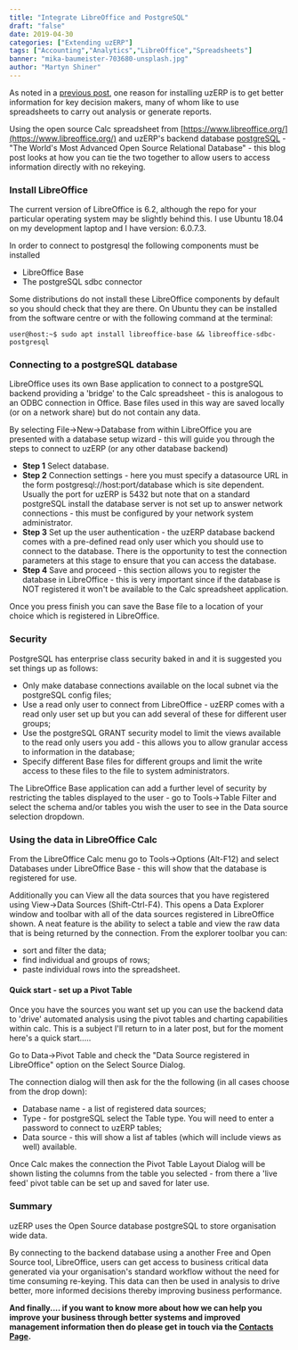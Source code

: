 ```yaml
---
title: "Integrate LibreOffice and PostgreSQL"
draft: "false"
date: 2019-04-30
categories: ["Extending uzERP"]
tags: ["Accounting","Analytics","LibreOffice","Spreadsheets"]
banner: "mika-baumeister-703680-unsplash.jpg"
author: "Martyn Shiner"
---
```

As noted in a [previous post](/blog/2019/03/18/management_information/), one reason for installing uzERP is to get better information for key decision makers, many of whom like to use spreadsheets to carry out analysis or generate reports.
<!--more-->
Using the open source Calc spreadsheet from [https://www.libreoffice.org/](https://www.libreoffice.org/) and uzERP's backend database [postgreSQL](https://www.postgresql.org/) - "The World's Most Advanced Open Source Relational Database" - this blog post looks at how you can tie the two together to allow users to access information directly with no rekeying.

### Install LibreOffice

The current version of LibreOffice is 6.2, although the repo for your particular operating system may be slightly behind this. I use Ubuntu 18.04 on my development laptop and I have version: 6.0.7.3.

In order to connect to postgresql the following components must be installed

* LibreOffice Base
* The postgreSQL sdbc connector

Some distributions do not install these LibreOffice components by default so you should check that they are there. On Ubuntu they can be installed from the software centre or with the following command at the terminal:

```
user@host:~$ sudo apt install libreoffice-base && libreoffice-sdbc-postgresql
```

### Connecting to a postgreSQL database

LibreOffice uses its own Base application to connect to a postgreSQL backend providing a 'bridge' to the Calc spreadsheet - this is analogous to an ODBC connection in Office. Base files used in this way are saved locally (or on a network share) but do not contain any data.

By selecting File->New->Database from within LibreOffice you are presented with a database setup wizard - this will guide you through the steps to connect to uzERP (or any other database backend)

* __Step 1__ Select database.
* __Step 2__ Connection settings - here you must specify a datasource URL in the form postgresql://host:port/database which is site dependent. Usually the port for uzERP is 5432 but note that on a standard postgreSQL install the database server is not set up to answer network connections - this must be configured by your network system administrator.
* __Step 3__ Set up the user authentication - the uzERP database backend comes with a pre-defined read only user which you should use to connect to the database. There is the opportunity to test the connection parameters at this stage to ensure that you can access the database.
* __Step 4__ Save and proceed - this section allows you to register the database in LibreOffice - this is very important since if the database is NOT registered it won't be available to the Calc spreadsheet application.

Once you press finish you can save the Base file to a location of your choice which is registered in LibreOffice.

### Security

PostgreSQL has enterprise class security baked in and it is suggested you set things up as follows:

* Only make database connections available on the local subnet via the postgreSQL config files;
* Use a read only user to connect from LibreOffice - uzERP comes with a read only user set up but you can add several of these for different user groups;
* Use the postgreSQL GRANT security model to limit the views available to the read only users you add - this allows you to allow granular access to information in the database;
* Specify different Base files for different groups and limit the write access to these files to the file to system administrators.

The LibreOffice Base application can add a further level of security by restricting the tables displayed to the user - go to Tools->Table Filter and select the schema and/or tables you wish the user to see in the Data source selection dropdown.

### Using the data in LibreOffice Calc

From the LibreOffice Calc menu go to Tools->Options (Alt-F12) and select Databases under LibreOffice Base - this will show that the database is registered for use.

Additionally you can View all the data sources that you have registered using View->Data Sources (Shift-Ctrl-F4). This opens a Data Explorer window and toolbar with all of the data sources registered in LibreOffice shown. A neat feature is the ability to select a table and view the raw data that is being returned by the connection. From the explorer toolbar you can:

* sort and filter the data;
* find individual and groups of rows;
* paste individual rows into the spreadsheet.

#### Quick start - set up a Pivot Table

Once you have the sources you want set up you can use the backend data to 'drive' automated analysis using the pivot tables and charting capabilities within calc. This is a subject I'll return to in a later post, but for the moment here's a quick start.....

Go to Data->Pivot Table and check the "Data Source registered in LibreOffice" option on the Select Source Dialog.

The connection dialog will then ask for the the following (in all cases choose from the drop down):

* Database name - a list of registered data sources;
* Type - for postgreSQL select the Table type. You will need to enter a password to connect to uzERP tables;
* Data source - this will show a list af tables (which will include views as well) available.

Once Calc makes the connection the Pivot Table Layout Dialog will be shown listing the columns from the table you selected - from there a 'live feed' pivot table can be set up and saved for later use.

### Summary

uzERP uses the Open Source database postgreSQL to store organisation wide data.

By connecting to the backend database using a another Free and Open Source tool, LibreOffice, users can get access to business critical data generated via your organisation's standard workflow without the need for time consuming re-keying. This data can then be used in analysis to drive better, more informed decisions thereby improving business performance.

__And finally.... if you want to know more about how we can help you improve your business through better systems and improved management information then do please get in touch via the [Contacts Page](/contact/).__